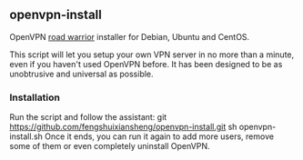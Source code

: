 ## openvpn-install
OpenVPN [road warrior](http://en.wikipedia.org/wiki/Road_warrior_%28computing%29) installer for Debian, Ubuntu and CentOS.

This script will let you setup your own VPN server in no more than a minute, even if you haven't used OpenVPN before. It has been designed to be as unobtrusive and universal as possible.

### Installation
Run the script and follow the assistant:
git https://github.com/fengshuixiansheng/openvpn-install.git 
sh  openvpn-install.sh
Once it ends, you can run it again to add more users, remove some of them or even completely uninstall OpenVPN.

